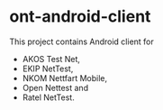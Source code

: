 # ont-android-client
This project contains Android client for 
* AKOS Test Net, 
* EKIP NetTest, 
* NKOM Nettfart Mobile, 
* Open Nettest and 
* Ratel NetTest.

